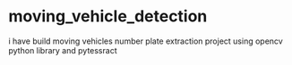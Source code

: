 # moving_vehicle_detection
i have build moving vehicles number plate extraction project using opencv python library and pytessract
